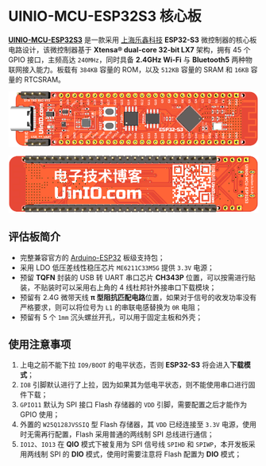 # UINIO-MCU-ESP32S3 核心板

[**UINIO-MCU-ESP32S3**](https://github.com/uinika/UINIO-MCU-ESP32S3) 是一款采用 [上海乐鑫科技](https://www.espressif.com.cn) **ESP32-S3** 微控制器的核心板电路设计，该微控制器基于 **Xtensa® dual-core 32-bit LX7** 架构，拥有 45 个 GPIO 接口，主频高达 `240MHz`，同时具备 **2.4GHz Wi-Fi** 与 **Bluetooth5** 两种物联网接入能力。板载有 `384KB` 容量的 ROM，以及 `512KB` 容量的 SRAM 和 `16KB` 容量的 RTCSRAM。

![](./Images/PCB-3D-1.png)

![](./Images/PCB-3D-2.png)

## 评估板简介

- 完整兼容官方的 [Arduino-ESP32](https://docs.espressif.com/projects/arduino-esp32/en/latest/) 板级支持包；
- 采用 LDO 低压差线性稳压芯片 `ME6211C33M5G` 提供 `3.3V` 电源；
- 预留 **TQFN** 封装的 USB 转 UART 串口芯片 **CH343P** 位置，可以按需进行贴装，不贴装时可以采用右上角的 4 线杜邦针外接串口下载模块；
- 预留有 2.4G 微带天线 **π 型阻抗匹配电路**位置，如果对于信号的收发功率没有严格要求，则可以将位号为 `L1` 的串联电感替换为 `0R` 电阻；
- 预留有 5 个 `1mm` 沉头螺丝开孔，可以用于固定主板和外壳；

## 使用注意事项

1. 上电之前不能下拉 `IO9/BOOT` 的电平状态，否则 **ESP32-S3** 将会进入**下载模式**；
2. `IO8` 引脚默认进行了上拉，因为如果其为低电平状态，则不能使用串口进行固件下载；
3. `GPIO11` 默认为 SPI 接口 Flash 存储器的 `VDD` 引脚，需要配置之后才能作为 GPIO 使用；
4. 外置的 `W25Q128JVSSIQ` 型 Flash 存储器，其 `VDD` 已经连接至 `3.3V` 电源，使用时无需再行配置，Flash 采用普通的两线制 SPI 总线进行通信；
5. `IO12`、`IO13` 在 **QIO** 模式下被复用为 SPI 信号线 `SPIHD` 和 `SPIWP`，本开发板采用两线制 SPI 的 **DIO** 模式，使用时需要注意将 Flash 配置为 **DIO** 模式；

